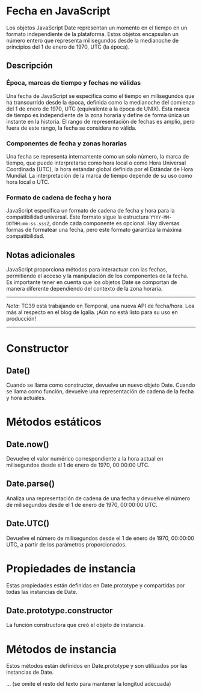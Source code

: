 # Fecha en JavaScript

Los objetos JavaScript Date representan un momento en el tiempo en un formato independiente de la plataforma. Estos objetos encapsulan un número entero que representa milisegundos desde la medianoche de principios del 1 de enero de 1970, UTC (la época).

## Descripción

### Época, marcas de tiempo y fechas no válidas

Una fecha de JavaScript se especifica como el tiempo en milisegundos que ha transcurrido desde la época, definida como la medianoche del comienzo del 1 de enero de 1970, UTC (equivalente a la época de UNIX). Esta marca de tiempo es independiente de la zona horaria y define de forma única un instante en la historia. El rango de representación de fechas es amplio, pero fuera de este rango, la fecha se considera no válida.

### Componentes de fecha y zonas horarias

Una fecha se representa internamente como un solo número, la marca de tiempo, que puede interpretarse como hora local o como Hora Universal Coordinada (UTC), la hora estándar global definida por el Estándar de Hora Mundial. La interpretación de la marca de tiempo depende de su uso como hora local o UTC. 

### Formato de cadena de fecha y hora

JavaScript especifica un formato de cadena de fecha y hora para la compatibilidad universal. Este formato sigue la estructura `YYYY-MM-DDTHH:mm:ss.sssZ`, donde cada componente es opcional. Hay diversas formas de formatear una fecha, pero este formato garantiza la máxima compatibilidad.

## Notas adicionales

JavaScript proporciona métodos para interactuar con las fechas, permitiendo el acceso y la manipulación de los componentes de la fecha. Es importante tener en cuenta que los objetos Date se comportan de manera diferente dependiendo del contexto de la zona horaria.

---

*Nota*: TC39 está trabajando en Temporal, una nueva API de fecha/hora. Lea más al respecto en el blog de Igalia. ¡Aún no está listo para su uso en producción!

---

# Constructor

## Date()

Cuando se llama como constructor, devuelve un nuevo objeto Date. Cuando se llama como función, devuelve una representación de cadena de la fecha y hora actuales.

# Métodos estáticos

## Date.now()

Devuelve el valor numérico correspondiente a la hora actual en milisegundos desde el 1 de enero de 1970, 00:00:00 UTC.

## Date.parse()

Analiza una representación de cadena de una fecha y devuelve el número de milisegundos desde el 1 de enero de 1970, 00:00:00 UTC.

## Date.UTC()

Devuelve el número de milisegundos desde el 1 de enero de 1970, 00:00:00 UTC, a partir de los parámetros proporcionados.

# Propiedades de instancia

Estas propiedades están definidas en Date.prototype y compartidas por todas las instancias de Date.

## Date.prototype.constructor

La función constructora que creó el objeto de instancia.

# Métodos de instancia

Estos métodos están definidos en Date.prototype y son utilizados por las instancias de Date.

... (se omite el resto del texto para mantener la longitud adecuada)
